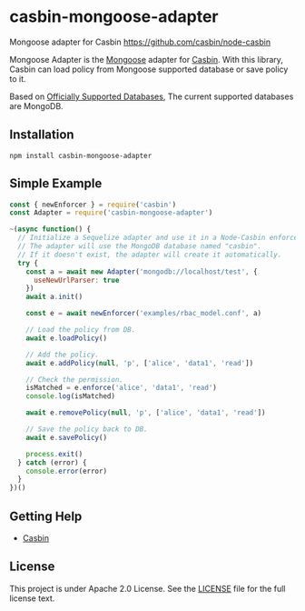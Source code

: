 # casbin-mongoose-adapter

Mongoose adapter for Casbin https://github.com/casbin/node-casbin

Mongoose Adapter is the [Mongoose](https://github.com/Automattic/mongoose/) adapter for [Casbin](https://github.com/casbin/node-casbin). With this library, Casbin can load policy from Mongoose supported database or save policy to it.

Based on [Officially Supported Databases](https://mongoosejs.com/docs/), The current supported databases are MongoDB.

## Installation

    npm install casbin-mongoose-adapter

## Simple Example

```js
const { newEnforcer } = require('casbin')
const Adapter = require('casbin-mongoose-adapter')

~(async function() {
  // Initialize a Sequelize adapter and use it in a Node-Casbin enforcer:
  // The adapter will use the MongoDB database named "casbin".
  // If it doesn't exist, the adapter will create it automatically.
  try {
    const a = await new Adapter('mongodb://localhost/test', {
      useNewUrlParser: true
    })
    await a.init()

    const e = await newEnforcer('examples/rbac_model.conf', a)

    // Load the policy from DB.
    await e.loadPolicy()

    // Add the policy.
    await e.addPolicy(null, 'p', ['alice', 'data1', 'read'])

    // Check the permission.
    isMatched = e.enforce('alice', 'data1', 'read')
    console.log(isMatched)

    await e.removePolicy(null, 'p', ['alice', 'data1', 'read'])

    // Save the policy back to DB.
    await e.savePolicy()

    process.exit()
  } catch (error) {
    console.error(error)
  }
})()
```

## Getting Help

- [Casbin](https://github.com/casbin/node-casbin)

## License

This project is under Apache 2.0 License. See the [LICENSE](LICENSE) file for the full license text.
